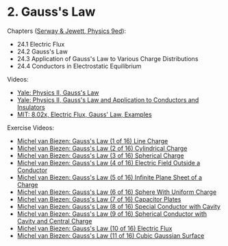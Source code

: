 # 2. Gauss's Law

Chapters ([Serway & Jewett, Physics 9ed](https://annas-archive.org/md5/076b2e7e2084a32914bcb8ca29d04f4d)):
- 24.1 Electric Flux
- 24.2 Gauss's Law
- 24.3 Application of Gauss's Law to Various Charge Distributions
- 24.4 Conductors in Electrostatic Equilibrium

Videos: 
- [Yale: Physics II, Gauss's Law](https://www.youtube.com/watch?v=e9c5Wpu4WSI&list=PLD07B2225BB40E582)
- [Yale: Physics II, Gauss's Law and Application to Conductors and Insulators](https://www.youtube.com/watch?v=Hlj5vGOSQlY&list=PLD07B2225BB40E582) 
- [MIT: 8.02x, Electric Flux, Gauss' Law, Examples](https://www.youtube.com/watch?v=Zu2gomaDqnM&list=PLyQSN7X0ro2314mKyUiOILaOC2hk6Pc3j)

Exercise Videos:
- [Michel van Biezen: Gauss's Law (1 of 16) Line Charge](https://www.youtube.com/watch?v=NyRjHj2uy6k&list=PLX2gX-ftPVXX7BZOcM1Y2gb8IQrTBrmUB)
- [Michel van Biezen: Gauss's Law (2 of 16) Cylindrical Charge](https://www.youtube.com/watch?v=-YfM_Wwc9UI&list=PLX2gX-ftPVXX7BZOcM1Y2gb8IQrTBrmUB)
- [Michel van Biezen: Gauss's Law (3 of 16) Spherical Charge](https://www.youtube.com/watch?v=L1l9Nf1pLAc&list=PLX2gX-ftPVXX7BZOcM1Y2gb8IQrTBrmUB0)
- [Michel van Biezen: Gauss's Law (4 of 16) Electric Field Outside a Conductor](https://www.youtube.com/watch?v=DrkyWwyp6wI&list=PLX2gX-ftPVXX7BZOcM1Y2gb8IQrTBrmUB)
- [Michel van Biezen: Gauss's Law (5 of 16) Infinite Plane Sheet of a Charge](https://www.youtube.com/watch?v=vSEjxR56w28&list=PLX2gX-ftPVXX7BZOcM1Y2gb8IQrTBrmUB)
- [Michel van Biezen: Gauss's Law (6 of 16) Sphere With Uniform Charge](https://www.youtube.com/watch?v=ULJTDCzKcZA&list=PLX2gX-ftPVXX7BZOcM1Y2gb8IQrTBrmUB)
- [Michel van Biezen: Gauss's Law (7 of 16) Capacitor Plates](https://www.youtube.com/watch?v=gTfEFwVsgKA&list=PLX2gX-ftPVXX7BZOcM1Y2gb8IQrTBrmUB)
- [Michel van Biezen: Gauss's Law (8 of 16) Special Conductor with Cavity](https://www.youtube.com/watch?v=hDkfMUzFka4&list=PLX2gX-ftPVXX7BZOcM1Y2gb8IQrTBrmUB)
- [Michel van Biezen: Gauss's Law (9 of 16) Spherical Conductor with Cavity and Central Charge](https://www.youtube.com/watch?v=zj-wo9brtVE&list=PLX2gX-ftPVXX7BZOcM1Y2gb8IQrTBrmUB)
- [Michel van Biezen: Gauss's Law (10 of 16) Electric Flux](https://www.youtube.com/watch?v=sl0nKX5G4ms&list=PLX2gX-ftPVXX7BZOcM1Y2gb8IQrTBrmUB)
- [Michel van Biezen: Gauss's Law (11 of 16) Cubic Gaussian Surface](https://www.youtube.com/watch?v=MM-3sgswY9Q&list=PLX2gX-ftPVXX7BZOcM1Y2gb8IQrTBrmUB)